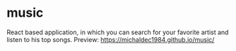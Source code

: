 # music
React based application, in which you can search for your favorite artist and listen to his top songs. Preview: https://michaldec1984.github.io/music/
